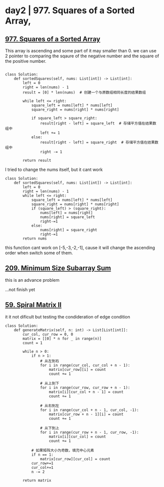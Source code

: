 
# day2 | 977. Squares of a Sorted Array,

## [977.  Squares of a Sorted Array](https://leetcode.com/problems/squares-of-a-sorted-array/)
This array is ascending and  some part of it may smaller than 0. we can use 2 pointer to comparing the sqaure of the negative number and the square of the positive number. 

```python3

class Solution:
    def sortedSquares(self, nums: List[int]) -> List[int]:
        left = 0
        right = len(nums) - 1
        result = [0] * len(nums)  # 创建一个与原数组相同长度的结果数组

        while left <= right:
            square_left = nums[left] * nums[left]
            square_right = nums[right] * nums[right]

            if square_left > square_right:
                result[right - left] = square_left  # 存储平方值在结果数组中
                left += 1
            else:
                result[right - left] = square_right  # 存储平方值在结果数组中
                right -= 1

        return result
```
I tried to change the nums itself, but it cant work
```python3
class Solution:
    def sortedSquares(self, nums: List[int]) -> List[int]:
        left = 0
        right = len(nums) - 1
        while left <= right:
            square_left = nums[left] * nums[left]
            square_right = nums[right] * nums[right]
            if (square_left) > (square_right):
                nums[left] = nums[right]
                nums[right] = square_left
                right-=1
            else:
                nums[right] = square_right
                right-=1
        return nums
 ```
 this function cant work on [-5,-3,-2,-1], cause it will change the ascending order when switch some of them.


 ## [209.  Minimum Size Subarray Sum](https://leetcode.com/problems/minimum-size-subarray-sum/)

this is an advance problem
 
...not finish yet


## [59.  Spiral Matrix II](https://leetcode.com/problems/spiral-matrix-ii/)

it it not dificult but testing the condideration of edge condition 
```python3
class Solution:
    def generateMatrix(self, n: int) -> List[List[int]]:
        cur_col, cur_row = 0, 0
        matrix = [[0] * n for _ in range(n)]
        count = 1

        while n > 0:
            if n > 1:
                # 从左到右
                for i in range(cur_col, cur_col + n - 1):
                    matrix[cur_row][i] = count
                    count += 1

                # 从上到下
                for i in range(cur_row, cur_row + n - 1):
                    matrix[i][cur_col + n - 1] = count
                    count += 1

                # 从右到左
                for i in range(cur_col + n - 1, cur_col, -1):
                    matrix[cur_row + n - 1][i] = count
                    count += 1

                # 从下到上
                for i in range(cur_row + n - 1, cur_row, -1):
                    matrix[i][cur_col] = count
                    count += 1

            # 如果矩阵大小为奇数，填充中心元素
            if n == 1:
                matrix[cur_row][cur_col] = count
            cur_row+=1
            cur_col+=1
            n -= 2

        return matrix
```
